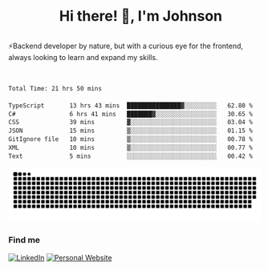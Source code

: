 <div id="user-content-toc">
  <ul align="center">
    <summary><h1 style="display: inline-block">Hi there! 👋, I'm Johnson</h1></summary>
  </ul>
</div>

⚡Backend developer by nature, but with a curious eye for the frontend, always looking to learn and expand my skills.

<br>


<!--START_SECTION:waka-->

```txt
Total Time: 21 hrs 50 mins

TypeScript       13 hrs 43 mins  ███████████████▓░░░░░░░░░   62.80 %
C#               6 hrs 41 mins   ███████▓░░░░░░░░░░░░░░░░░   30.65 %
CSS              39 mins         ▓░░░░░░░░░░░░░░░░░░░░░░░░   03.04 %
JSON             15 mins         ▒░░░░░░░░░░░░░░░░░░░░░░░░   01.15 %
GitIgnore file   10 mins         ▒░░░░░░░░░░░░░░░░░░░░░░░░   00.78 %
XML              10 mins         ▒░░░░░░░░░░░░░░░░░░░░░░░░   00.77 %
Text             5 mins          ░░░░░░░░░░░░░░░░░░░░░░░░░   00.42 %
```

<!--END_SECTION:waka-->


<img  src="https://github.com/1999AZZAR/1999AZZAR/blob/main/resources/img/grid-snake.svg"
       alt="snake" /></a>

### Find me
<a href="https://www.linkedin.com/in/dusabe-johnson" target="_blank"><img src="https://img.shields.io/badge/LinkedIn-%230077B5.svg?&style=flat&logo=linkedin&logoColor=white" alt="LinkedIn"></a>
‎‎ [![Personal Website](https://img.shields.io/badge/visit-Johnson.rw-blue)](https://johnson.rw/)
